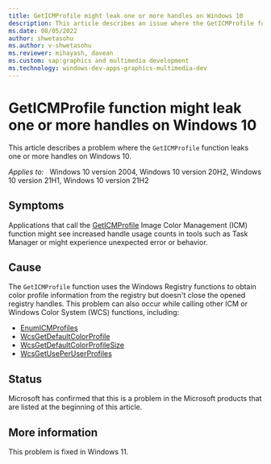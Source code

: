 ```yaml
---
title: GetICMProfile might leak one or more handles on Windows 10
description: This article describes an issue where the GetICMProfile function doesn't close one or more registry handles on Windows 10.
ms.date: 08/05/2022
author: shwetasohu
ms.author: v-shwetasohu
ms.reviewer: mihayash, davean 
ms.custom: sap:graphics and multimedia development
ms.technology: windows-dev-apps-graphics-multimedia-dev
---
```

# GetICMProfile function might leak one or more handles on Windows 10

This article describes a problem where the `GetICMProfile` function leaks one or more handles on Windows 10.

_Applies to:_ &nbsp; Windows 10 version 2004, Windows 10 version 20H2, Windows 10 version 21H1, Windows 10 version 21H2

## Symptoms

Applications that call the [GetICMProfile](/previous-versions/ms536585(v=vs.85)) Image Color Management (ICM) function might see increased handle usage counts in tools such as Task Manager or might experience unexpected error or behavior.

## Cause

The `GetICMProfile` function uses the Windows Registry functions to obtain color profile information from the registry but doesn't close the opened registry handles. This problem can also occur while calling other ICM or Windows Color System (WCS) functions, including:
- [EnumICMProfiles](/previous-versions/ms536595(v=vs.85))
- [WcsGetDefaultColorProfile](/previous-versions/ms536874(v=vs.85))
- [WcsGetDefaultColorProfileSize](/previous-versions/ms536875(v=vs.85))
- [WcsGetUsePerUserProfiles](/previous-versions/ms536877(v=vs.85))

## Status

Microsoft has confirmed that this is a problem in the Microsoft products that are listed at the beginning of this article.

## More information

This problem is fixed in Windows 11.